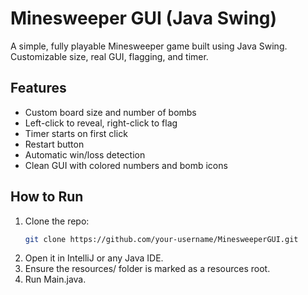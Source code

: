 # Minesweeper GUI (Java Swing)

A simple, fully playable Minesweeper game built using Java Swing. Customizable size, real GUI, flagging, and timer.

## Features
- Custom board size and number of bombs
- Left-click to reveal, right-click to flag
- Timer starts on first click
- Restart button
- Automatic win/loss detection
- Clean GUI with colored numbers and bomb icons

## How to Run

1. Clone the repo:
   ```bash
   git clone https://github.com/your-username/MinesweeperGUI.git
   
2. Open it in IntelliJ or any Java IDE.
3. Ensure the resources/ folder is marked as a resources root.
4. Run Main.java.


